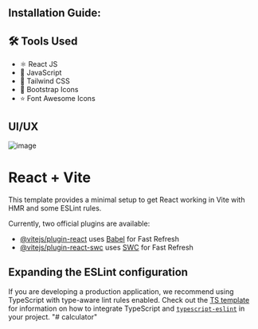 ## Installation Guide:
## 🛠 Tools Used
- ⚛️ React JS  
- 📜 JavaScript  
- 🎨 Tailwind CSS  
- 🧩 Bootstrap Icons  
- ⭐ Font Awesome Icons


## UI/UX
![image](https://github.com/user-attachments/assets/5c3378ae-150f-471c-9d73-45f093c8aec2)




# React + Vite

This template provides a minimal setup to get React working in Vite with HMR and some ESLint rules.

Currently, two official plugins are available:

- [@vitejs/plugin-react](https://github.com/vitejs/vite-plugin-react/blob/main/packages/plugin-react) uses [Babel](https://babeljs.io/) for Fast Refresh
- [@vitejs/plugin-react-swc](https://github.com/vitejs/vite-plugin-react/blob/main/packages/plugin-react-swc) uses [SWC](https://swc.rs/) for Fast Refresh

## Expanding the ESLint configuration

If you are developing a production application, we recommend using TypeScript with type-aware lint rules enabled. Check out the [TS template](https://github.com/vitejs/vite/tree/main/packages/create-vite/template-react-ts) for information on how to integrate TypeScript and [`typescript-eslint`](https://typescript-eslint.io) in your project.
"# calculator" 
